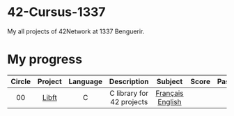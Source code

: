 # 42-Cursus-1337
My all projects of 42Network at 1337 Benguerir.

# My progress
|Circle | Project | Language | Description | Subject | Score | Pass | Level |
|:-----:|:-------:|:--------:|:-----------:|:-------:|:-----:|:----:|:-----:|
|00| [Libft](https://github.com/48d31kh413k/Libft-42) | C | C library for 42 projects | [Français](https://github.com/48d31kh413k/Libft-42/blob/main/Subjects/fr.subject.pdf) <br /> [English](https://github.com/48d31kh413k/Libft-42/blob/main/Subjects/en.subject.pdf) |
